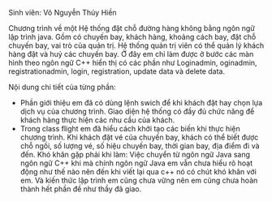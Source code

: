Sinh viên: Võ Nguyễn Thúy Hiền 

Chương trình về một Hệ thống đặt chỗ đường hàng không bằng ngôn ngữ lập trình java. 
Gồm có chuyến bay, khách hàng, khoảng cách bay, đặt chỗ chuyến bay, vai trò của quản trị. Hệ thống quản trị viên có thể quản lý khách hàng đặt và huỷ các chuyến bay. Ở đây em chỉ làm được ở bước các màn hình theo ngôn ngữ C++ hiển thị có các phần như 
Loginadmin, oginadmin, registrationadmin, login, registration, update data và delete data.

Nội dung chi tiết của từng phần:
- Phần giới thiệu em đã có dùng lệnh swich để khi khách đặt hay chọn lựa dịch vụ của chương trình. Giao diện hệ thống có đầy đủ chức năng để khách hàng thực hiện các nhu cầu của khách. 
- Trong class flight em đã hiểu cách khởi tạo các biến khi thực hiện chương trình. Khi khách đặt vé của chuyến bay, khách có thể biết được chỗ ngồi, số lượng vé, số hiệu chuyến bay, thời gian bay, địa điểm đi và đến.
Khó khăn gặp phải khi làm:
Việc chuyển từ ngôn ngữ Java sang ngôn ngữ C++ khi mà chính ngôn ngữ Java em vẫn chưa hiểu rõ hoạt động như thế nào nên đến khi viết lại qua c++ nó có chút khó khăn với em. Và kiến thức lập trình em cũng chưa vững nên em cũng chưa hoàn thành hết phần đề như thầy đã giao. 
